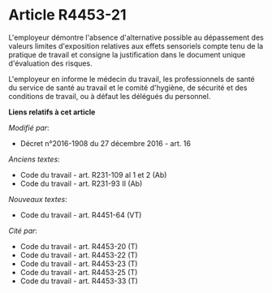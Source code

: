 # Article R4453-21

L'employeur démontre l'absence d'alternative possible au dépassement des valeurs limites d'exposition relatives aux effets
sensoriels compte tenu de la pratique de travail et consigne la justification dans le document unique d'évaluation des
risques.

L'employeur en informe le médecin du travail, les professionnels de santé du service de santé au travail et le comité
d'hygiène, de sécurité et des conditions de travail, ou à défaut les délégués du personnel.

**Liens relatifs à cet article**

_Modifié par_:

  - Décret n°2016-1908 du 27 décembre 2016 - art. 16

_Anciens textes_:

  - Code du travail - art. R231-109 al 1 et 2 (Ab)
  - Code du travail - art. R231-93 II (Ab)

_Nouveaux textes_:

  - Code du travail - art. R4451-64 (VT)

_Cité par_:

  - Code du travail - art. R4453-20 (T)
  - Code du travail - art. R4453-22 (T)
  - Code du travail - art. R4453-23 (T)
  - Code du travail - art. R4453-25 (T)
  - Code du travail - art. R4453-33 (T)
